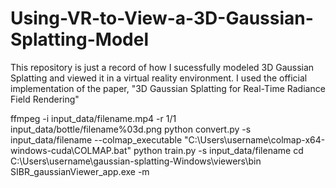 # Using-VR-to-View-a-3D-Gaussian-Splatting-Model
This repository is just a record of how I sucessfully modeled 3D Gaussian Splatting and viewed it in a virtual reality environment. I used the official implementation of the paper, "3D Gaussian Splatting for Real-Time Radiance Field Rendering"


ffmpeg -i input_data/filename.mp4 -r 1/1 input_data/bottle/filename%03d.png
python convert.py -s input_data/filename --colmap_executable "C:\Users\username\colmap-x64-windows-cuda\COLMAP.bat"
python train.py -s input_data/filename
cd C:\Users\username\gaussian-splatting-Windows\viewers\bin
SIBR_gaussianViewer_app.exe -m <folder containing point_cloud>
